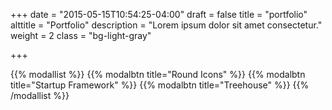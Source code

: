 +++
date = "2015-05-15T10:54:25-04:00"
draft = false
title = "portfolio"
alttitle = "Portfolio"
description = "Lorem ipsum dolor sit amet consectetur."
weight = 2
class = "bg-light-gray"


+++

{{% modallist %}}
{{% modalbtn title="Round Icons" %}}
{{% modalbtn title="Startup Framework" %}}
{{% modalbtn title="Treehouse" %}}
{{% /modallist %}}

